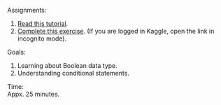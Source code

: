 Assignments:  
1. [Read this tutorial].  
2. [Complete this exercise]. (If you are logged in Kaggle, open the link in incognito mode).   

[Read this tutorial]: https://www.kaggle.com/colinmorris/booleans-and-conditionals?utm_medium=email&utm_source=gamma&utm_campaign=thirty-days-of-ml&utm_content=day-4

[Complete this exercise]: https://www.kaggle.com/scratchpad/notebook1ec37f7e32/edit

Goals:  
1. Learning about Boolean data type.
2. Understanding conditional statements. 

Time:  
Appx. 25 minutes.  